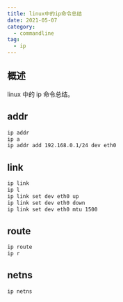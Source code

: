 ```yaml
---
title: linux中的ip命令总结
date: 2021-05-07
category:
  - commandline
tag:
  - ip
---
```


## 概述

linux 中的 ip 命令总结。

## addr

```bash
ip addr
ip a
ip addr add 192.168.0.1/24 dev eth0
```

## link

```bash
ip link
ip l
ip link set dev eth0 up
ip link set dev eth0 down
ip link set dev eth0 mtu 1500
```

## route

```bash
ip route
ip r
```

## netns

```bash
ip netns
```
